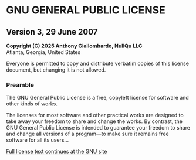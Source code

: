 # GNU GENERAL PUBLIC LICENSE

## Version 3, 29 June 2007

**Copyright (C) 2025 Anthony Giallombardo, NullQu LLC**  
Atlanta, Georgia, United States

Everyone is permitted to copy and distribute verbatim copies of this license document, but changing it is not allowed.

### Preamble

The GNU General Public License is a free, copyleft license for software and other kinds of works.

The licenses for most software and other practical works are designed to take away your freedom to share and change the works. By contrast, the GNU General Public License is intended to guarantee your freedom to share and change all versions of a program—to make sure it remains free software for all its users...

[Full license text continues at the GNU site](https://www.gnu.org/licenses/gpl-3.0.txt)
